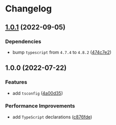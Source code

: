 # Changelog

## [1.0.1](https://github.com/binden-js/tsconfig/compare/v1.0.0...v1.0.1) (2022-09-05)

### Dependencies

- bump `typescript` from `4.7.4` to `4.8.2` ([474c7e2](https://github.com/binden-js/tsconfig/commit/474c7e2d741d91fd8faf00168eff3a3553919d47))

## 1.0.0 (2022-07-22)

### Features

- add `tsconfig` ([4a00d35](https://github.com/binden-js/tsconfig/commit/4a00d35b0f440556dd4a29612cd646e394be6605))

### Performance Improvements

- add `TypeScript` declarations ([c876fde](https://github.com/binden-js/tsconfig/commit/c876fde6f0e4167e735a296333ba15592b631457))
